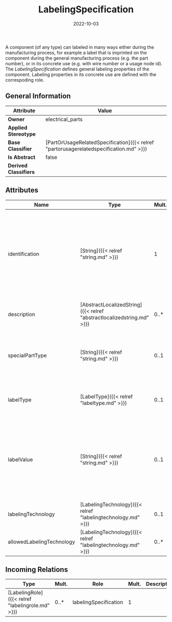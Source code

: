﻿---
title: LabelingSpecification
toc: false
type: specs
date: "2022-10-03"
draft: false
specification: VEC
version: 2.0.1
documentType: "Recommendation"
elementType: Class
classes:
  - LabelingSpecification
menu_name: vec-2.0.1
---
A component (of any type) can labeled in many ways either during the manufacturing process, for example a label that is imprinted on the component during the general manufacturing process&#160;(e.g. the part number), or in its concrete use (e.g. with wire number or a usage node id). The <i>LabelingSpecification</i> defines general labeling properties of the component. Labeling properties in its concrete use are defined with the correspoding role.

## General Information

| Attribute               | Value |
|-------------------------|-------|
| **Owner**               | electrical_parts |
| **Applied Stereotype**  |   |
| **Base Classifier**     | [PartOrUsageRelatedSpecification]({{< relref "partorusagerelatedspecification.md" >}})<br/>  |
| **Is Abstract**         | false |
| **Derived Classifiers** |   |

## Attributes
|  Name  |  Type  |  Mult.  |  Description  |  Owning Classifier  |
|--------|--------|---------|---------------|--------------|
|identification | [String]({{< relref "string.md" >}}) | 1 | <p> Specifies a unique identification of the specification. The identification is guaranteed to be unique within the document containing the specification. For all VEC-documents a Specification-instance can be trusted to be identical if the DocumentVersion-instance is the same (see DocumentVersion) and the identification of the Specification is the same.      </p> | [Specification]({{< relref "specification.md" >}}) |
|description | [AbstractLocalizedString]({{< relref "abstractlocalizedstring.md" >}}) | 0..* | <p> Specifies additional, human readable information about the specification.      </p> | [Specification]({{< relref "specification.md" >}}) |
|specialPartType | [String]({{< relref "string.md" >}}) | 0..1 | <p>The specialPartType allows the specification of subclassifications for a PartOrUsageRelatedSpecification (e.g. different types of connector housings).  </p> | [PartOrUsageRelatedSpecification]({{< relref "partorusagerelatedspecification.md" >}}) |
|labelType | [LabelType]({{< relref "labeltype.md" >}}) | 0..1 | <p> Specifies the type of a label printed, stamped or integrated on or in component (e.g. alpha numerical, bar code).      </p> | [LabelingSpecification]({{< relref "labelingspecification.md" >}}) |
|labelValue | [String]({{< relref "string.md" >}}) | 0..1 | <p> Specifies the value of a label printed on the component. This value applies to all components that satisfy this specification, so all instances share the same label value (e.g. a part number).      </p>      <p> If instances of a component require individual labeling it has to be defined on the LabelingRole.      </p> | [LabelingSpecification]({{< relref "labelingspecification.md" >}}) |
|labelingTechnology | [LabelingTechnology]({{< relref "labelingtechnology.md" >}}) | 0..1 | Specifies the used labeling technology if the label is already defined in this specification. | [LabelingSpecification]({{< relref "labelingspecification.md" >}}) |
|allowedLabelingTechnology | [LabelingTechnology]({{< relref "labelingtechnology.md" >}}) | 0..* | Specifies the allowed labeling technologies if the component is not yet labeled, but support labeling in its usage. | [LabelingSpecification]({{< relref "labelingspecification.md" >}}) |

##  Incoming Relations
|    Type  |   Mult.  |   Role    |   Mult.   |   Description  |
|----------|----------|-----------|-----------|----------------|
| [LabelingRole]({{< relref "labelingrole.md" >}}) | 0..* | labelingSpecification | 1 |  |
